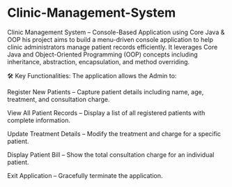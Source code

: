 # Clinic-Management-System
Clinic Management System – Console-Based Application using Core Java &amp; OOP
his project aims to build a menu-driven console application to help clinic administrators manage patient records efficiently. It leverages Core Java and Object-Oriented Programming (OOP) concepts including inheritance, abstraction, encapsulation, and method overriding.

🛠️ Key Functionalities:
The application allows the Admin to:

Register New Patients – Capture patient details including name, age, treatment, and consultation charge.

View All Patient Records – Display a list of all registered patients with complete information.

Update Treatment Details – Modify the treatment and charge for a specific patient.

Display Patient Bill – Show the total consultation charge for an individual patient.

Exit Application – Gracefully terminate the application.

